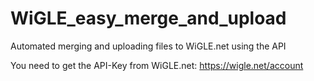 # WiGLE_easy_merge_and_upload
Automated merging and uploading files to WiGLE.net using the API

You need to get the API-Key from WiGLE.net: https://wigle.net/account